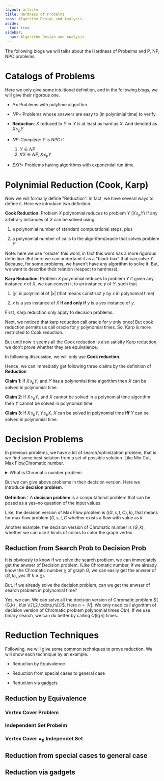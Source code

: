 ```yaml
---
layout: article
title: Hardness of Probelms
tags: Algorithm_Design_and_Analysis
aside:
  toc: true
sidebar:
  nav: Algorithm_Design_and_Analysis
---
```


The following blogs we will talks about the Hardness of Probelms and P, NP, NPC problems. 

<!--more-->

# Catalogs of Problems

Here we only give some intuitional definition, and in the following blogs, we will give their rigorous one. 

* ${ P =}$ Problems with polytime algorithm.

* ${ NP =}$ Problems whose answers are easy to (in polynimial time) to verify.

* <b>Reduction</b>: ${ X }$ reduced to ${ Y }$ ${ \Rightarrow }$ ${ Y }$ is  at least as hard as ${ X }$. And denoted as ${ X \leq_p Y }$

* ${ NP}$-${ Complete }$: ${ Y }$ is ${ NPC }$ if

    1. ${ Y \in NP }$
    2. ${ \forall X \in NP, X \leq_p Y }$

* ${ EXP= }$ Problems having algorithms with exponential run time.

# Polynimial Reduction (Cook, Karp)

Now we will formally define "Reduction". In fact, we have several ways to define it. Here we introduce two definition.

<b>Cook Reduction</b>: Problem ${ X }$ polynomial reduces to problem ${ Y }$ (${ X \leq_p Y }$) if any arbitrary instances of ${ X }$ can be solved using

1. a polynomial number of standard computational steps, plus

2. a polynomial number of calls to the algorithm/oracle that solves problem ${ Y }$

Note: here we use "oracle" this word, in fact this word has a more rigorous definition. But here we can undertand it as a "black box" that can solve ${ Y }$. Because, for some problems, we haven't have any algorithm to solve it. But, we want to describe their relation (respect to hardness).

<b>Karp Reduction</b>: Problem ${ X }$ polynomial reduces to problem ${ Y }$ if given any instance ${ x }$ of ${ X }$, we can convert it to an instance ${ y }$ of ${ Y }$, such that

1. ${ \vert y \vert}$ is polynimial of ${ \vert x \vert}$ (that means construct ${ y }$ by ${ x }$ in polynomial time)

2. ${ x }$ is a ${ yes }$ instance of ${ X }$ <b>if and only if</b> ${ y }$ is a ${ yes }$ instance of ${ y }$.

First, Karp reduction only apply to decision problems. 

Next, we noticed that karp reduction call oracle for ${ y }$ only once! But cook reduction permits us call oracle for ${ y }$ polynomial times. So, Karp is more restricted to Cook reduction. 

But until now it seems all the Cook reduction is also satisify Karp reduction, we don't prove whether they are equivalence. 

In following discussion, we will only use <b>Cook reduction</b>.

Hence, we can immediatly get following three claims by the definition of <b>Reduction</b>

<b>Claim 1</b>: If ${ X \leq_p Y }$, and ${ Y }$ has a polynomial time algorithm then ${ X }$ can be solved in polynomial time.

<b>Claim 2</b>: If ${ X \leq_p Y }$, and ${ X }$ cannot be solved in a polynomial time algorithm then ${ Y }$ cannot be solved in polynomial time.

<b>Claim 3</b>: If ${ X \leq_p Y, Y \leq_p X }$, ${ X }$ can be solved in polynomial time <b>iff</b> ${ Y }$ can be solved in polynomial time.

# Decision Problems

In previous problems, we have a lot of search/optimization problem, that is we find some best solution from a set of possible solution. Like Min Cut, Max Flow,Chromatic number.

<details><summary>What is Chromatic number problem</summary> (Given a graph ${ G }$, the chromatic number is the minumum number of colors required to color each vertex of ${ G }$ such that no two adjacent vertices get the same color.)</details>

But we can give above problems in their decision version. Here we introduce <b>decision problem</b>.

<b>Definition</b>：A <b>decision problem</b> is a computational problem that can be posed as a yes–no question of the input values.

Like, the decision version of Max Flow problem is ${ ((G,s,t,C),k) }$, that means for max flow problem ${ (G,s,t,C }$ whether exists a flow with value as ${  k}$.

Another example, the decision version of Chromatic number is ${ (G,k) }$, whether we can use ${ k }$ kinds of colors to color the graph vertex.

## Reduction from Search Prob to Decision Prob

It is obviously to know if we solve the search problem, we can immediately get the anwser of Decision problem. (Like Chromatic number, if we already know the Chromatic number ${ \chi }$ of graph ${ G }$, we can easily get the anwser of ${ (G,k) }$, ${ yes }$ iff ${ k \geq \chi }$). 

But, if we already solve the decision problem, can we get the anwser of search problem in polynomial time?

Yes, we can. We can solve all the decision version of Chromatic problem ${ (G,k) , k\in \\{1,2,\cdots,n\\}}$. Here ${ n = \vert V \vert }$. We only need call algorithm of decision version of Chromatic problem polynomial times ${ O(n) }$. If we use binary search, we can do better by calling ${ O(\lg n) }$ times.

# Reduction Techniques

Following, we will give some common techniques to prove reduction. We will show each technique by an example.

* Reduction by Equivalence

* Reduction from special cases to general case

* Reduction via gadgets 

## Reduction by Equivalence

### Vertex Cover Problem

### Independent Set Probelm

### Vertex Cover ${ =_p }$ Independet Set

## Reduction from special cases to general case

## Reduction via gadgets 